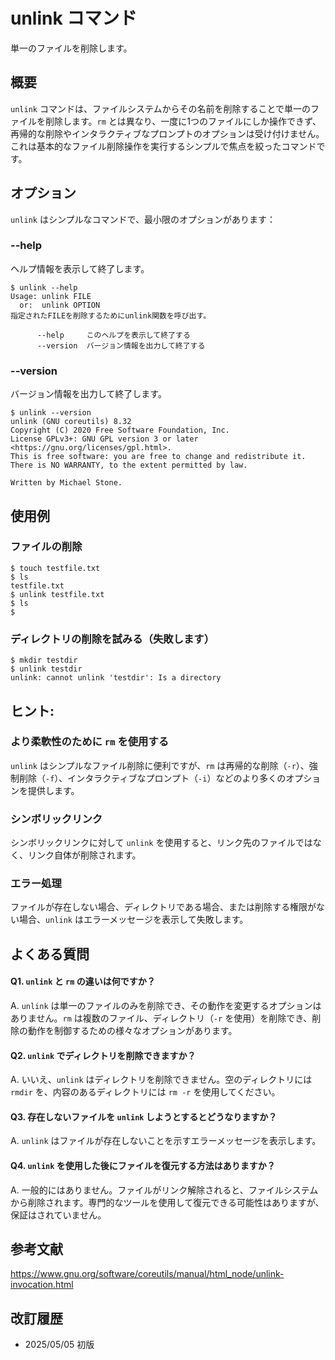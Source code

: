 # unlink コマンド

単一のファイルを削除します。

## 概要

`unlink` コマンドは、ファイルシステムからその名前を削除することで単一のファイルを削除します。`rm` とは異なり、一度に1つのファイルにしか操作できず、再帰的な削除やインタラクティブなプロンプトのオプションは受け付けません。これは基本的なファイル削除操作を実行するシンプルで焦点を絞ったコマンドです。

## オプション

`unlink` はシンプルなコマンドで、最小限のオプションがあります：

### **--help**

ヘルプ情報を表示して終了します。

```console
$ unlink --help
Usage: unlink FILE
  or:  unlink OPTION
指定されたFILEを削除するためにunlink関数を呼び出す。

      --help     このヘルプを表示して終了する
      --version  バージョン情報を出力して終了する
```

### **--version**

バージョン情報を出力して終了します。

```console
$ unlink --version
unlink (GNU coreutils) 8.32
Copyright (C) 2020 Free Software Foundation, Inc.
License GPLv3+: GNU GPL version 3 or later <https://gnu.org/licenses/gpl.html>.
This is free software: you are free to change and redistribute it.
There is NO WARRANTY, to the extent permitted by law.

Written by Michael Stone.
```

## 使用例

### ファイルの削除

```console
$ touch testfile.txt
$ ls
testfile.txt
$ unlink testfile.txt
$ ls
$
```

### ディレクトリの削除を試みる（失敗します）

```console
$ mkdir testdir
$ unlink testdir
unlink: cannot unlink 'testdir': Is a directory
```

## ヒント:

### より柔軟性のために `rm` を使用する

`unlink` はシンプルなファイル削除に便利ですが、`rm` は再帰的な削除（`-r`）、強制削除（`-f`）、インタラクティブなプロンプト（`-i`）などのより多くのオプションを提供します。

### シンボリックリンク

シンボリックリンクに対して `unlink` を使用すると、リンク先のファイルではなく、リンク自体が削除されます。

### エラー処理

ファイルが存在しない場合、ディレクトリである場合、または削除する権限がない場合、`unlink` はエラーメッセージを表示して失敗します。

## よくある質問

#### Q1. `unlink` と `rm` の違いは何ですか？
A. `unlink` は単一のファイルのみを削除でき、その動作を変更するオプションはありません。`rm` は複数のファイル、ディレクトリ（`-r` を使用）を削除でき、削除の動作を制御するための様々なオプションがあります。

#### Q2. `unlink` でディレクトリを削除できますか？
A. いいえ、`unlink` はディレクトリを削除できません。空のディレクトリには `rmdir` を、内容のあるディレクトリには `rm -r` を使用してください。

#### Q3. 存在しないファイルを `unlink` しようとするとどうなりますか？
A. `unlink` はファイルが存在しないことを示すエラーメッセージを表示します。

#### Q4. `unlink` を使用した後にファイルを復元する方法はありますか？
A. 一般的にはありません。ファイルがリンク解除されると、ファイルシステムから削除されます。専門的なツールを使用して復元できる可能性はありますが、保証はされていません。

## 参考文献

https://www.gnu.org/software/coreutils/manual/html_node/unlink-invocation.html

## 改訂履歴

- 2025/05/05 初版